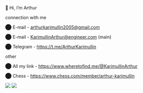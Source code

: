  👋 Hi, I’m Arthur
 
connection with me

⬤ E-mail - arthurkarimullin2005@gmail.com

⬤ E-mail - KarimullinArthur@engineer.com    (main) 

⬤ Telegram - https://t.me/ArthurKarimullin
  
other

⬤ All my link - https://www.wheretofind.me/@KarimullinArthur

⬤ Chess - https://www.chess.com/member/arthur-karimullin


<img src="https://cdn.jsdelivr.net/gh/devicons/devicon/icons/vim/vim-original.svg" />
                 

<img src="https://komarev.com/ghpvc/?username=KarimullinArthur&style=flat"> 
